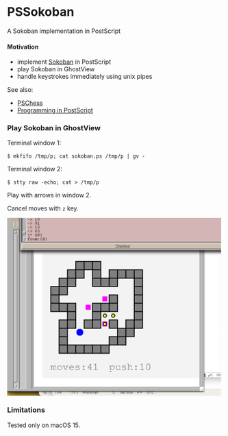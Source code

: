 # PSSokoban
A Sokoban implementation in PostScript

#### Motivation

- implement [Sokoban](https://en.wikipedia.org/wiki/Sokoban) in PostScript
- play Sokoban in GhostView
- handle keystrokes immediately using unix pipes

See also:

- [PSChess](https://github.com/nst/PSChess)
- [Programming in PostScript](https://seriot.ch/projects/programming_in_postscript.html)

### Play Sokoban in GhostView

Terminal window 1:

    $ mkfifo /tmp/p; cat sokoban.ps /tmp/p | gv -

Terminal window 2:
    
    $ stty raw -echo; cat > /tmp/p

Play with arrows in window 2.

Cancel moves with `z` key.

<img src="pssokoban.png" width="500" align="center"></src>

### Limitations

Tested only on macOS 15.
